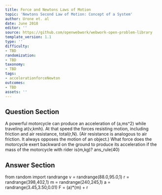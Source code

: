 ```yaml
---
title: Force and Newtons Laws of Motion
topic: 'Newtons Second Law of Motion: Concept of a System'
author: Urone et. al
date: June 2018
editor: ''
source: https://github.com/openwebwork/webwork-open-problem-library
template_version: 1.1
type: ''
difficulty:
- TBD
randomization:
- TBD
taxonomy:
- TBD
tags:
- accelerationforceNewton
outcomes:
- TBD
assets: ''
---
```


## Question Section 

A powerful motorcycle can produce an acceleration of (a,ms^2) while traveling at(v,kmh). At that speed the forces resisting motion, including friction and air resistance, total(r,N). (Air resistance is analogous to air friction. It always opposes the motion of an object.) What force does the motorcycle exert backward on the ground to produce its acceleration if the mass of the motorcycle with rider is(m,kg)? 
ans_rule(40)



## Answer Section

from random import randrange
v = randrange(88.0,95.0,1)
r = randrange(398,402,1)
m = randrange(240,245,1)
a = randrange(3.45,3.50,0.01)
F = (a)*(m) + r